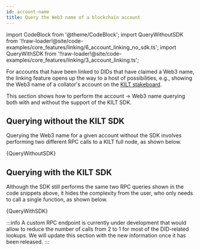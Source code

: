 ```yaml
---
id: account-name
title: Query the Web3 name of a blockchain account
---
```


import CodeBlock from '@theme/CodeBlock';
import QueryWithoutSDK from '!!raw-loader!@site/code-examples/core_features/linking/6_account_linking_no_sdk.ts';
import QueryWithSDK from '!!raw-loader!@site/code-examples/core_features/linking/3_account_linking.ts';

For accounts that have been linked to DIDs that have claimed a Web3 name, the linking feature opens up the way to a host of possibilities, e.g., showing the Web3 name of a collator's account on the [KILT stakeboard][kilt-stakeboard].

This section shows how to perform the account -> Web3 name querying both with and without the support of the KILT SDK.

## Querying without the KILT SDK

Querying the Web3 name for a given account without the SDK involves performing two different RPC calls to a KILT full node, as shown below.

<CodeBlock className="language-js">
  {QueryWithoutSDK}
</CodeBlock>

## Querying with the KILT SDK

Although the SDK still performs the same two RPC queries shown in the code snippets above, it hides the complexity from the user, who only needs to call a single function, as shown below.

<CodeBlock className="language-js">
  {QueryWithSDK}
</CodeBlock>

:::info
A custom RPC endpoint is currently under development that would allow to reduce the number of calls from 2 to 1 for most of the DID-related lookups.
We will update this section with the new information once it has been released.
:::

[kilt-stakeboard]: https://stakeboard.kilt.io/
